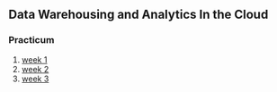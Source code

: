 ## Data Warehousing and Analytics In the Cloud

### Practicum
1. [week 1](practicum/week-1/index.md)
2. [week 2](practicum/week-2/index.md)
3. [week 3](practicum/week-3/index.md)
